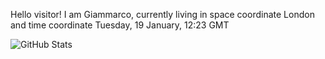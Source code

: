Hello visitor! I am Giammarco, currently living in space coordinate London and time coordinate Tuesday, 19 January, 12:23 GMT

![GitHub Stats](https://github-readme-stats.vercel.app/api?username=grcasanova)
